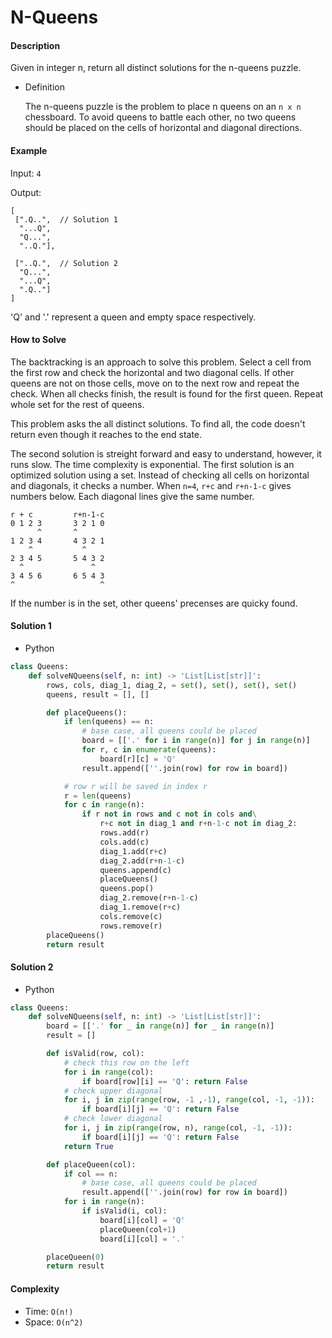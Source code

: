 # N-Queens

#### Description

Given in integer n, return all distinct solutions for the n-queens puzzle.

- Definition

    The n-queens puzzle is the problem to place n queens on an `n x n` chessboard. To avoid queens to battle each other, no two queens should be placed on the cells of horizontal and diagonal directions.

#### Example

Input: `4`

Output:

```
[
 [".Q..",  // Solution 1
  "...Q",
  "Q...",
  "..Q."],

 ["..Q.",  // Solution 2
  "Q...",
  "...Q",
  ".Q.."]
]
```

'Q' and '.' represent a queen and empty space respectively.

#### How to Solve

The backtracking is an approach to solve this problem. Select a cell from the first row and check the horizontal and two diagonal cells. If other queens are not on those cells, move on to the next row and repeat the check. When all checks finish, the result is found for the first queen. Repeat whole set for the rest of queens.

This problem asks the all distinct solutions. To find all, the code doesn't return even though it reaches to the end state.

The second solution is streight forward and easy to understand, however, it runs slow. The time complexity is exponential. The first solution is an optimized solution using a set. Instead of checking all cells on horizontal and diagonals, it checks a number. When `n=4`, `r+c` and `r+n-1-c` gives numbers below. Each diagonal lines give the same number.

```
r + c         r+n-1-c
0 1 2 3       3 2 1 0
      ^       ^
1 2 3 4       4 3 2 1
    ^           ^
2 3 4 5       5 4 3 2
  ^               ^
3 4 5 6       6 5 4 3
^                   ^
```

If the number is in the set, other queens' precenses are quicky found.

#### Solution 1

- Python

```python
class Queens:
    def solveNQueens(self, n: int) -> 'List[List[str]]':
        rows, cols, diag_1, diag_2, = set(), set(), set(), set()
        queens, result = [], []

        def placeQueens():
            if len(queens) == n:
                # base case, all queens could be placed
                board = [['.' for i in range(n)] for j in range(n)]
                for r, c in enumerate(queens):
                    board[r][c] = 'Q'
                result.append([''.join(row) for row in board])

            # row r will be saved in index r
            r = len(queens)
            for c in range(n):
                if r not in rows and c not in cols and\
                    r+c not in diag_1 and r+n-1-c not in diag_2:
                    rows.add(r)
                    cols.add(c)
                    diag_1.add(r+c)
                    diag_2.add(r+n-1-c)
                    queens.append(c)
                    placeQueens()
                    queens.pop()
                    diag_2.remove(r+n-1-c)
                    diag_1.remove(r+c)
                    cols.remove(c)
                    rows.remove(r)
        placeQueens()
        return result
```

#### Solution 2

- Python

```python
class Queens:
    def solveNQueens(self, n: int) -> 'List[List[str]]':
        board = [['.' for _ in range(n)] for _ in range(n)]
        result = []

        def isValid(row, col):
            # check this row on the left
            for i in range(col):
                if board[row][i] == 'Q': return False
            # check upper diagonal
            for i, j in zip(range(row, -1 ,-1), range(col, -1, -1)):
                if board[i][j] == 'Q': return False
            # check lower diagonal
            for i, j in zip(range(row, n), range(col, -1, -1)):
                if board[i][j] == 'Q': return False
            return True

        def placeQueen(col):
            if col == n:
                # base case, all queens could be placed
                result.append([''.join(row) for row in board])
            for i in range(n):
                if isValid(i, col):
                    board[i][col] = 'Q'
                    placeQueen(col+1)
                    board[i][col] = '.'

        placeQueen(0)
        return result
```

#### Complexity

- Time: `O(n!)`
- Space: `O(n^2)`
